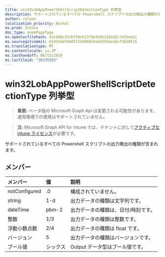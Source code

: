 ```yaml
---
title: win32LobAppPowerShellScriptDetectionType 列挙型
description: サポートされているすべての Powershell スクリプトの出力検出の種類が含まれます。
author: rolyon
localization_priority: Normal
ms.prod: Intune
doc_type: enumPageType
ms.openlocfilehash: 42cdd8c15cbf59e51375643852291d2c7e55ee2c
ms.sourcegitcommit: b5425ebf648572569b032ded5b56e1dcf3830515
ms.translationtype: MT
ms.contentlocale: ja-JP
ms.lasthandoff: 08/13/2019
ms.locfileid: "36335593"
---
```

# <a name="win32lobapppowershellscriptdetectiontype-enum-type"></a>win32LobAppPowerShellScriptDetectionType 列挙型

> **重要:** ベータ版の Microsoft Graph Api は変更される可能性があります。運用環境での使用はサポートされていません。

> **注:** Microsoft Graph API for Intune では、テナントに対して[アクティブな intune ライセンス](https://go.microsoft.com/fwlink/?linkid=839381)が必要です。

サポートされているすべての Powershell スクリプトの出力検出の種類が含まれます。

## <a name="members"></a>メンバー
|メンバー|値|説明|
|:---|:---|:---|
|notConfigured|.0|構成されていません。|
|string|1-d|出力データの種類は文字列です。|
|dateTime|pbm-2|出力データの種類は、日付/時刻です。|
|整数|1/3|出力データの種類は整数です。|
|浮動小数点数|2/4|出力データの種類は float です。|
|バージョン|5|出力データの種類はバージョンです。|
|ブール値|シックス|Output データ型はブール値です。|



